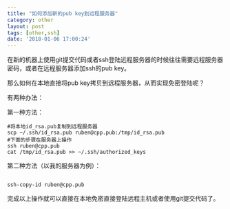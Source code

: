 ```yaml
---
title: "如何添加新的pub key到远程服务器"
category: other
layout: post
tags: [other,ssh]
date: '2018-01-06 17:00:24'
---
```



在新的机器上使用git提交代码或者ssh登陆远程服务器的时候往往需要远程服务器密码，或者在远程服务器添加ssh的pub key。

那么如何在本地直接将pub key拷贝到远程服务器，从而实现免密登陆呢？

有两种办法：

第一种方法：

```
#将本地id_rsa.pub复制到远程服务器
scp ~/.ssh/id_rsa.pub ruben@cpp.pub:/tmp/id_rsa.pub
#下面的步骤在服务器上操作
ssh ruben@cpp.pub
cat /tmp/id_rsa.pub >> ~/.ssh/authorized_keys

```


第二种方法（以我的服务器为例）：

```

ssh-copy-id ruben@cpp.pub

```


完成以上操作就可以直接在本地免密直接登陆远程主机或者使用git提交代码了。
